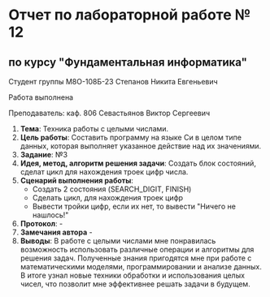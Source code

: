 # Отчет по лабораторной работе № 12
## по курсу "Фундаментальная информатика"

Студент группы М8О-108Б-23 Степанов Никита Евгеньевич

Работа выполнена 

Преподаватель: каф. 806 Севастьянов Виктор Сергеевич

1. **Тема**: Техника работы с целыми числами.
2. **Цель работы**: Составить программу на языке Си в целом типе данных, которая выполняет указанное действие над их значениями.
3. **Заданиe**: №3
4. **Идея, метод, алгоритм решения задачи**: Создать блок состояний, сделат цикл для нахождения троек цифр числа.
5. **Сценарий выполнения работы**: 
    - Создать 2 состояния (SEARCH_DIGIT, FINISH)
    - Сделать цикл, для нахождения троек цифр
    - Вывести тройки цифр, если их нет, то вывести "Ничего не нашлось!"
6. **Протокол**: -
7. **Замечания автора** -
8. **Выводы**: В работе с целыми числами мне понравилась возможность использовать различные операции и алгоритмы для решения задач. Полученные знания пригодятся мне при работе с математическими моделями, программировании и анализе данных. В итоге узнал новые техники обработки и использования целых чисел, что позволит мне эффективнее решать задачи в будущем.